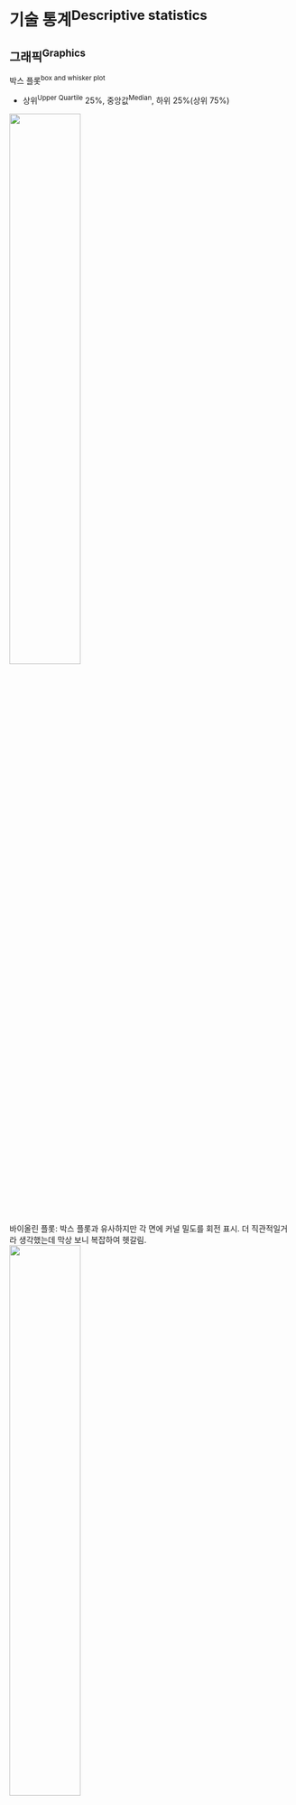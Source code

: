 # 기술 통계<sup>Descriptive statistics</sup>
## 그래픽<sup>Graphics</sup>
박스 플롯<sup>box and whisker plot</sup>  
- 상위<sup>Upper Quartile</sup> 25%, 중앙값<sup>Median</sup>, 하위 25%(상위 75%)

<img src="http://www.statcan.gc.ca/edu/power-pouvoir/ch12/img/5214889_02-eng.gif" width="50%" />

바이올린 플롯: 박스 플롯과 유사하지만 각 면에 커널 밀도를 회전 표시. 더 직관적일거라 생각했는데 막상 보니 복잡하여 헷갈림.  
<img src="http://www.datavizcatalogue.com/methods/images/top_images/SVG/violin_plot.svg" width="50%" />

콜레라 역학조사<sup>John Snow, 1854</sup>  

<img src="https://upload.wikimedia.org/wikipedia/commons/thumb/2/27/Snow-cholera-map-1.jpg/1920px-Snow-cholera-map-1.jpg" width="50%" />

# log function
exp, ln, 다양한 로그 그래프[1]

[1]: http://mathonweb.com/help_ebook/html/functions_3.htm  

밑에 따른 로그 그래프  
<img src="http://docs.likejazz.com/images/2017/log-graph.png" width="50%" />

# Map of Mathematics
<img src="https://c1.staticflickr.com/1/272/32264483720_c51bdde679_b.jpg" width="100%" alt="Map of Mathematics Poster">

[유튜브 해설](https://www.youtube.com/watch?v=OmJ-4B-mS-Y)

# Big O notation
<img src="https://apelbaum.files.wordpress.com/2011/10/yaacovapelbaumbigoplot.jpg" width="50%" />  

http://bigocheatsheet.com/

# 기타
- 생존 편향<sup>survivorship bias</sup>  
<img src="https://upload.wikimedia.org/wikipedia/commons/thumb/9/98/Survivorship-bias.png/1024px-Survivorship-bias.png" width="50%" />  

`argmax(f(x))` f(x)를 최대로 만드는 x값  
`exp = e^x`  

F1 score(precision, recall) = 2 * p * r / (p + r)  
조화 평균 harmonic mean. 그래프 필요